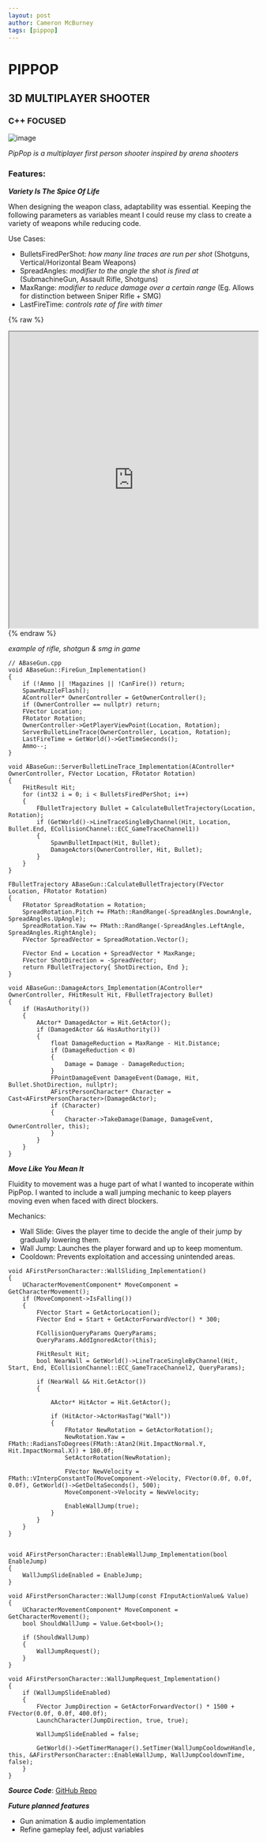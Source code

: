 ```yaml
---
layout: post
author: Cameron McBurney
tags: [pippop]
---
```


# PIPPOP
## 3D MULTIPLAYER SHOOTER
### C++ FOCUSED

![image](./images/COVER_PipPop.png)

*PipPop is a multiplayer first person shooter inspired by arena shooters*

### Features:  

***Variety Is The Spice Of Life*** 

When designing the weapon class, adaptability was essential. 
Keeping the following parameters as variables meant I could reuse my class to create a variety of weapons while reducing code.

Use Cases:
- BulletsFiredPerShot: *how many line traces are run per shot* (Shotguns, Vertical/Horizontal Beam Weapons)
- SpreadAngles: *modifier to the angle the shot is fired at* (SubmachineGun, Assault Rifle, Shotguns)
- MaxRange: *modifier to reduce damage over a certain range* (Eg. Allows for distinction between Sniper Rifle + SMG)
- LastFireTime: *controls rate of fire with timer*

{% raw %}
<iframe src="https://www.youtube.com/embed/gOqJ4IXuC7g" width="100%" height="600" scrolling="no" allowfullscreen></iframe>
{% endraw %}

*example of rifle, shotgun & smg in game*


```
// ABaseGun.cpp
void ABaseGun::FireGun_Implementation()
{   
    if (!Ammo || !Magazines || !CanFire()) return;
    SpawnMuzzleFlash();
    AController* OwnerController = GetOwnerController();
    if (OwnerController == nullptr) return;
    FVector Location;
    FRotator Rotation;
    OwnerController->GetPlayerViewPoint(Location, Rotation);
    ServerBulletLineTrace(OwnerController, Location, Rotation);
    LastFireTime = GetWorld()->GetTimeSeconds();
    Ammo--;
}

void ABaseGun::ServerBulletLineTrace_Implementation(AController* OwnerController, FVector Location, FRotator Rotation)
{
    FHitResult Hit;
    for (int32 i = 0; i < BulletsFiredPerShot; i++)
    {
        FBulletTrajectory Bullet = CalculateBulletTrajectory(Location, Rotation);
        if (GetWorld()->LineTraceSingleByChannel(Hit, Location, Bullet.End, ECollisionChannel::ECC_GameTraceChannel1))
        {
            SpawnBulletImpact(Hit, Bullet);
            DamageActors(OwnerController, Hit, Bullet);
        }
    }
}

FBulletTrajectory ABaseGun::CalculateBulletTrajectory(FVector Location, FRotator Rotation)
{
    FRotator SpreadRotation = Rotation;
    SpreadRotation.Pitch += FMath::RandRange(-SpreadAngles.DownAngle, SpreadAngles.UpAngle); 
    SpreadRotation.Yaw += FMath::RandRange(-SpreadAngles.LeftAngle, SpreadAngles.RightAngle);    
    FVector SpreadVector = SpreadRotation.Vector();

    FVector End = Location + SpreadVector * MaxRange; 
    FVector ShotDirection = -SpreadVector;
    return FBulletTrajectory{ ShotDirection, End };
}

void ABaseGun::DamageActors_Implementation(AController* OwnerController, FHitResult Hit, FBulletTrajectory Bullet)
{   
    if (HasAuthority())
    {
        AActor* DamagedActor = Hit.GetActor();
        if (DamagedActor && HasAuthority())
        {   
            float DamageReduction = MaxRange - Hit.Distance;
            if (DamageReduction < 0)
            {
                Damage = Damage - DamageReduction;
            }
            FPointDamageEvent DamageEvent(Damage, Hit, Bullet.ShotDirection, nullptr);
            AFirstPersonCharacter* Character = Cast<AFirstPersonCharacter>(DamagedActor);
            if (Character)
            {   
                Character->TakeDamage(Damage, DamageEvent, OwnerController, this);
            }
        }
    }
}
```

***Move Like You Mean It*** 

Fluidity to movement was a huge part of what I wanted to incoperate within PipPop.
I wanted to include a wall jumping mechanic to keep players moving even when faced with direct blockers.

Mechanics:
- Wall Slide: Gives the player time to decide the angle of their jump by gradually lowering them.
- Wall Jump: Launches the player forward and up to keep momentum.
- Cooldown: Prevents exploitation and accessing unintended areas.

```
void AFirstPersonCharacter::WallSliding_Implementation()
{
    UCharacterMovementComponent* MoveComponent = GetCharacterMovement();
    if (MoveComponent->IsFalling())
    {
        FVector Start = GetActorLocation();
        FVector End = Start + GetActorForwardVector() * 300;

		FCollisionQueryParams QueryParams;
		QueryParams.AddIgnoredActor(this);

		FHitResult Hit;
		bool NearWall = GetWorld()->LineTraceSingleByChannel(Hit, Start, End, ECollisionChannel::ECC_GameTraceChannel2, QueryParams);

        if (NearWall && Hit.GetActor())
        {

            AActor* HitActor = Hit.GetActor();
		
            if (HitActor->ActorHasTag("Wall"))
            {
                FRotator NewRotation = GetActorRotation();
                NewRotation.Yaw = FMath::RadiansToDegrees(FMath::Atan2(Hit.ImpactNormal.Y, Hit.ImpactNormal.X)) + 180.0f;
                SetActorRotation(NewRotation);

                FVector NewVelocity = FMath::VInterpConstantTo(MoveComponent->Velocity, FVector(0.0f, 0.0f, 0.0f), GetWorld()->GetDeltaSeconds(), 500);
                MoveComponent->Velocity = NewVelocity;

                EnableWallJump(true);
            }
        }
    }
}


void AFirstPersonCharacter::EnableWallJump_Implementation(bool EnableJump)
{
	WallJumpSlideEnabled = EnableJump;
}

void AFirstPersonCharacter::WallJump(const FInputActionValue& Value)
{
    UCharacterMovementComponent* MoveComponent = GetCharacterMovement();
    bool ShouldWallJump = Value.Get<bool>();
    
    if (ShouldWallJump)
	{
		WallJumpRequest();
	}
}

void AFirstPersonCharacter::WallJumpRequest_Implementation()
{
	if (WallJumpSlideEnabled)
    {
        FVector JumpDirection = GetActorForwardVector() * 1500 + FVector(0.0f, 0.0f, 400.0f);
        LaunchCharacter(JumpDirection, true, true);

        WallJumpSlideEnabled = false;
        
        GetWorld()->GetTimerManager().SetTimer(WallJumpCooldownHandle, this, &AFirstPersonCharacter::EnableWallJump, WallJumpCooldownTime, false);
    }
}
```
***Source Code***: [GitHub Repo](https://github.com/cammcburney/pippop_backup)

***Future planned features***

- Gun animation & audio implementation
- Refine gameplay feel, adjust variables

